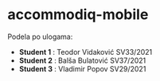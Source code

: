 # accommodiq-mobile

Podela po ulogama:
- **Student 1** : Teodor Vidaković SV33/2021
- **Student 2** : Balša Bulatović SV37/2021
- **Student 3** : Vladimir Popov SV29/2021